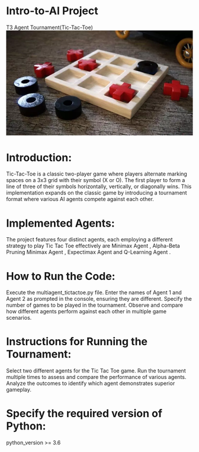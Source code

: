 # Intro-to-AI Project 
T3 Agent Tournament(Tic-Tac-Toe)
![Image](https://github.com/Sindhu782/Intro-to-AI/blob/main/tic%20tac%20toe.webp)
# Introduction:
Tic-Tac-Toe is a classic two-player game where players alternate marking spaces on a 3x3 grid with their symbol (X or O). The first player to form a line of three of their symbols horizontally, vertically, or diagonally wins. This implementation expands on the classic game by introducing a tournament format where various AI agents compete against each other.

# Implemented Agents:
The project features four distinct agents, each employing a different strategy to play Tic Tac Toe effectively are 
Minimax Agent ,
Alpha-Beta Pruning Minimax Agent , 
Expectimax Agent and 
Q-Learning Agent .

# How to Run the Code:

Execute the multiagent_tictactoe.py file.
Enter the names of Agent 1 and Agent 2 as prompted in the console, ensuring they are different.
Specify the number of games to be played in the tournament.
Observe and compare how different agents perform against each other in multiple game scenarios.

# Instructions for Running the Tournament:
Select two different agents for the Tic Tac Toe game. Run the tournament multiple times to assess and compare the performance of various agents. Analyze the outcomes to identify which agent demonstrates superior gameplay.

# Specify the required version of Python:
python_version >= 3.6

